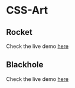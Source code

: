 # CSS-Art

## Rocket
Check the live demo [here](https://codepen.io/King-of-the-Hills/pen/zYbGjRr?editors=1100)

## Blackhole
Check the live demo [here](https://codepen.io/King-of-the-Hills/pen/BabKJMm)
